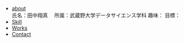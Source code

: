 <!DOCTYPE html>
<html lang="ja">

<head>
    <meta charset="UTF-8">
    <title>Portfolio</title>
    <link href="index.css" rel="stylesheet" type="text/css">
</head>

<body>
    <nav>
        <ul class="menu">
            <li class="menu"><a href="#about">about</a></li>
            氏名：田中翔真　
            所属：武蔵野大学データサイエンス学科 
            趣味：
            目標：
            <li class="menu"><a href="#skill">Skill</a></li>
            <li class="menu"><a href="#works">Works</a></li>
            <li class="menu"><a href="#contact">Contact</a></li>
        </ul>
    </nav>

</html>
